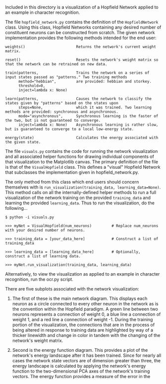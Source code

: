 Included in this directory is a visualization of a Hopfield Network applied to an example in character recognition.

The file `hopfield_network.py` contains the definition of the `HopfieldNetwork` class. 
Using this class, Hopfield Networks containing any desired number of constituent neurons can be constructed from scratch. 
The given network implementation provides the following methods intended for the end user:

	weights() 						Returns the network's current weight matrix.
	
	reset()							Resets the network's weight matrix so that the network can be retrained on new data.

	train(patterns,					Trains the network on a series of input states passed as "patterns." Two training methods
		  method="hebbian",			are provided: hebbian and storkey.
		  threshold=0,
		  inject=lambda x: None)

	learn(patterns,					Causes the network to classify the states given by "patterns" based on the states upon
		  steps=None,				which it was trained. Two learning methods are provided: synchronous and asynchronous.
		  mode="asynchronous",		Synchronous learning is the faster of the two, but is not guaranteed to converge.
		  inject=lambda x: None)	Asynchronous learning is rather slow, but is guaranteed to converge to a local low-energy state.

	energy(state)					Calculates the energy associated with the given state.

The file `visuals.py` contains the code for running the network visualization and all associated helper functions for drawing
individual components of that visualization to the Matplotlib canvas. The primary definition of the file is that of the
`VisualHopfield` class. This defines a "visual" Hopfield Network that subclasses the implementation given in hopfield_network.py.

The only method from this class which end users should concern themselves with is `run_visualization(training_data, learning_data=None)`.
This method calls on all the internally-defined helper methods to run a full visualization of the network training on the provided
`training_data` and learning the provided `learning_data`. Thus to run the visualization, do the following...

	$ python -i visuals.py
	
	>>> myNet = VisualHopfield(num_neurons)			# Replace num_neurons with your desired number of neurons.

	>>> training_data = [your_data_here]			# Construct a list of training_data

	>>> learning_data = [learning_data_here]		# Optionally, construct a list of learning data.

	>>>	myNet.run_visualization(training_data, learning_data)

Alternatively, to view the visualization as applied to an example in character recognition, run the ocr.py script.

There are five subplots associated with the network visualization:

1. The first of these is the main network diagram. This displays each neuron as a circle connected to every other
neuron in the network as is the convention within the Hopfield paradigm. A green line between two neurons
represents a connection of weight 0, a blue line a connection of weight 1, and a red line a connection of weight -1.
During the training portion of the visualization, the connections that are in the process of being altered in response
to training data are highlighted by way of a thicker linewidth and change in color in tandem with the changing of the
network's weight matrix.

2. Second is the energy function diagram. This provides a plot of the network's energy landscape after it has been trained.
   Since for nearly all cases the network state vectors are of dimension greater than three, the energy landscape is calculated
   by applying the network's energy function to the two-dimensional PCA axes of the network's training vectors. The energy
   function provides a measure of the error in the  

